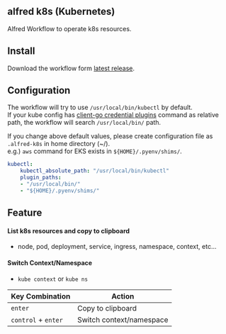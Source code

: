 ## alfred k8s (Kubernetes)
Alfred Workflow to operate k8s resources.

## Install
Download the workflow form [latest release](https://github.com/konoui/alfred-k8s/releases).

## Configuration
The workflow will try to use `/usr/local/bin/kubectl` by default.  
If your kube config has [client-go credential plugins](https://kubernetes.io/docs/reference/access-authn-authz/authentication/#client-go-credential-plugins) command as relative path, the workflow will search `/usr/local/bin/` path.

If you change above default values, please create configuration file as `.alfred-k8s` in home directory (~/).  
e.g.) `aws` command for EKS exists in `${HOME}/.pyenv/shims/`.
```yaml
kubectl:
    kubectl_absolute_path: "/usr/local/bin/kubectl"
    plugin_paths:
    - "/usr/local/bin/"
    - "${HOME}/.pyenv/shims/"
```

## Feature
#### List k8s resources and copy to clipboard
- node, pod, deployment, service, ingress, namespace, context, etc...

#### Switch Context/Namespace
- `kube context` or `kube ns`

|  Key Combination  |  Action  |
| ---- | ---- |
| `enter` | Copy to clipboard |
|  `control` + `enter`  |  Switch context/namespace  |
